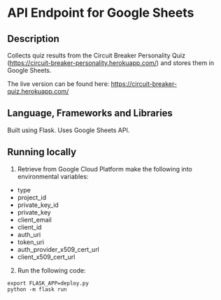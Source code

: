 # API Endpoint for Google Sheets

## Description

Collects quiz results from the Circuit Breaker Personality Quiz (https://circuit-breaker-personality.herokuapp.com/) and stores them in Google Sheets.

The live version can be found here: https://circuit-breaker-quiz.herokuapp.com/


## Language, Frameworks and Libraries

Built using Flask. Uses Google Sheets API.

## Running locally

1. Retrieve from Google Cloud Platform make the following into environmental variables: 
- type 
- project_id
- private_key_id
- private_key
- client_email
- client_id
- auth_uri
- token_uri
- auth_provider_x509_cert_url 
- client_x509_cert_url

2. Run the following code:
```
export FLASK_APP=deploy.py
python -m flask run
```

